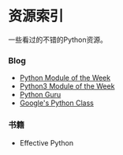 # 资源索引
一些看过的不错的Python资源。

### Blog
- [Python Module of the Week](https://pymotw.com/2/contents.html)
- [Python3 Module of the Week](https://pymotw.com/3/)
- [Python Guru](http://thepythonguru.com/)
- [Google's Python Class](https://developers.google.com/edu/python/)


### 书籍
- Effective Python